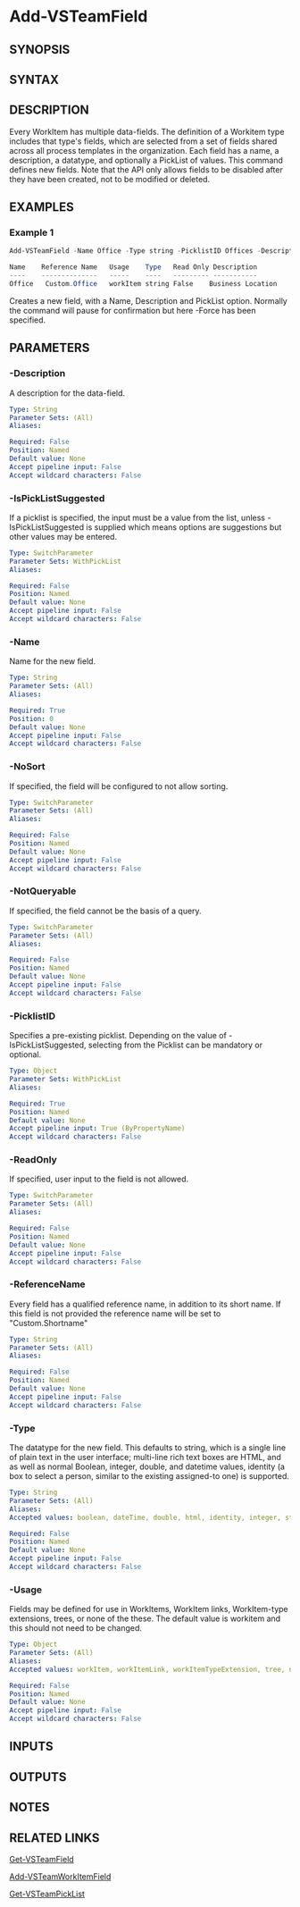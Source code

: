 <!-- #include "./common/header.md" -->

# Add-VSTeamField

## SYNOPSIS

<!-- #include "./synopsis/Add-VSTeamField.md" -->

## SYNTAX

## DESCRIPTION

Every WorkItem has multiple data-fields. The definition of a Workitem type includes that type's fields, which are selected from a set of fields shared across all process templates in the organization. Each field has a name, a description, a datatype, and optionally a PickList of values. This command defines new fields. Note that the API only allows fields to be disabled after they have been created, not to be modified or deleted.


## EXAMPLES

### Example 1
```powershell
Add-VSTeamField -Name Office -Type string -PicklistID Offices -Description "Business Location"  -force

Name    Reference Name   Usage    Type   Read Only Description
----    --------------   -----    ----   --------- -----------
Office   Custom.Office   workItem string False    Business Location

```
Creates a new field, with a Name, Description and PickList option. Normally the command will pause for confirmation but here -Force has been specified.

## PARAMETERS

<!-- #include "./params/forcegroup.md" -->

### -Description
A description for the data-field.

```yaml
Type: String
Parameter Sets: (All)
Aliases:

Required: False
Position: Named
Default value: None
Accept pipeline input: False
Accept wildcard characters: False
```

### -IsPickListSuggested
If a picklist is specified, the input must be a value from the list, unless -IsPickListSuggested is supplied which means options are suggestions but other values may be entered.

```yaml
Type: SwitchParameter
Parameter Sets: WithPickList
Aliases:

Required: False
Position: Named
Default value: None
Accept pipeline input: False
Accept wildcard characters: False
```

### -Name
Name for the  new field.

```yaml
Type: String
Parameter Sets: (All)
Aliases:

Required: True
Position: 0
Default value: None
Accept pipeline input: False
Accept wildcard characters: False
```

### -NoSort
If specified, the field will be configured to not allow sorting.

```yaml
Type: SwitchParameter
Parameter Sets: (All)
Aliases:

Required: False
Position: Named
Default value: None
Accept pipeline input: False
Accept wildcard characters: False
```

### -NotQueryable
If specified, the field cannot be the basis of a query.

```yaml
Type: SwitchParameter
Parameter Sets: (All)
Aliases:

Required: False
Position: Named
Default value: None
Accept pipeline input: False
Accept wildcard characters: False
```

### -PicklistID
Specifies a pre-existing picklist. Depending on the value of -IsPickListSuggested, selecting from the Picklist can be mandatory or optional.

```yaml
Type: Object
Parameter Sets: WithPickList
Aliases:

Required: True
Position: Named
Default value: None
Accept pipeline input: True (ByPropertyName)
Accept wildcard characters: False
```

### -ReadOnly
If specified, user input to the field is not allowed.

```yaml
Type: SwitchParameter
Parameter Sets: (All)
Aliases:

Required: False
Position: Named
Default value: None
Accept pipeline input: False
Accept wildcard characters: False
```

### -ReferenceName
Every field has a qualified reference name, in addition to its short name. If this field is not provided the reference name will be set to "Custom.Shortname"

```yaml
Type: String
Parameter Sets: (All)
Aliases:

Required: False
Position: Named
Default value: None
Accept pipeline input: False
Accept wildcard characters: False
```

### -Type
The datatype for the new field. This defaults to string, which is a single line of plain text in the user interface; multi-line rich text boxes are HTML, and as well as normal Boolean, integer, double, and datetime values, identity (a box to select a person, similar to the existing assigned-to one) is supported.

```yaml
Type: String
Parameter Sets: (All)
Aliases:
Accepted values: boolean, dateTime, double, html, identity, integer, string

Required: False
Position: Named
Default value: None
Accept pipeline input: False
Accept wildcard characters: False
```

### -Usage
Fields may be defined for use in WorkItems, WorkItem links, WorkItem-type extensions, trees, or none of the these. The default value is workitem and this should not need to be changed.

```yaml
Type: Object
Parameter Sets: (All)
Aliases:
Accepted values: workItem, workItemLink, workItemTypeExtension, tree, none

Required: False
Position: Named
Default value: None
Accept pipeline input: False
Accept wildcard characters: False
```

## INPUTS

## OUTPUTS

## NOTES

## RELATED LINKS

[Get-VSTeamField](Get-VSTeamField.md)

[Add-VSTeamWorkItemField](Add-VSTeamWorkItemField.md)

[Get-VSTeamPickList](Get-VSTeamPickList.md)

